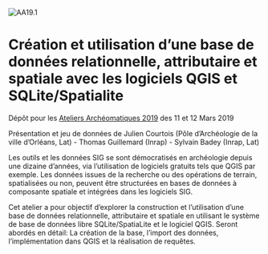 ![AA19.1](http://isa.univ-tours.fr/IMG/gif/-3.gif) 
# Création et utilisation d’une base de données relationnelle, attributaire et spatiale avec les logiciels QGIS et SQLite/Spatialite

Dépôt pour les [Ateliers Archéomatiques 2019](http://isa.univ-tours.fr/spip.php?article383) des 11  et 12 Mars 2019

Présentation et jeu de données de Julien Courtois (Pôle d’Archéologie de la ville d’Orléans, Lat) - Thomas Guillemard (Inrap) - Sylvain Badey (Inrap, Lat) 

Les outils et les données SIG se sont démocratisés en archéologie depuis une dizaine d’années, via l’utilisation de logiciels gratuits tels que QGIS par exemple. Les données issues de la recherche ou des opérations de terrain, spatialisées ou non, peuvent être structurées en bases de données à composante spatiale et intégrées dans les logiciels SIG.

Cet atelier a pour objectif d’explorer la construction et l’utilisation d’une base de données relationnelle, attributaire et spatiale en utilisant le système de base de données libre SQLite/SpatiaLite et le logiciel QGIS. Seront abordés en détail: La création de la base, l’import des données, l’implémentation dans QGIS et la réalisation de requêtes.
